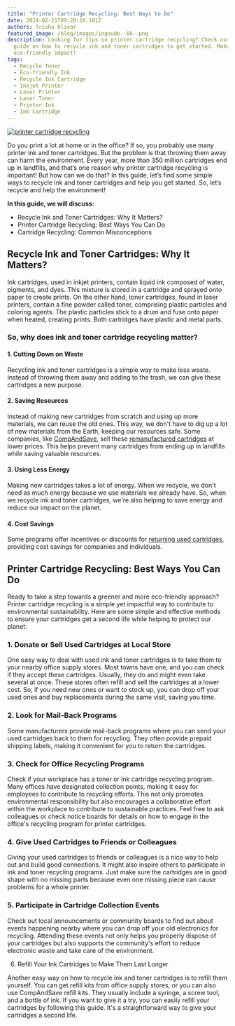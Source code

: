 ```yaml
---
title: "Printer Cartridge Recycling: Best Ways to Do"
date: 2024-02-21T09:20:19.101Z
authors: Trisha Olivar
featured_image: /blog/images/ingoude.-68-.png
description: Looking for tips on printer cartridge recycling? Check out this
  guide on how to recycle ink and toner cartridges to get started. Make an
  eco-friendly impact!
tags:
  - Recycle Toner
  - Eco-friendly Ink
  - Recycle Ink Cartridge
  - Inkjet Printer
  - Laser Printer
  - Laser Toner
  - Printer Ink
  - Ink Cartridge
---
```

[![printer cartridge recycling](/blog/images/ingoude.-68-.png "how to recycle ink and toner cartridges")](/blog/images/ingoude.-68-.png)

Do you print a lot at home or in the office? If so, you probably use many printer ink and toner cartridges. But the problem is that throwing them away can harm the environment. Every year, more than 350 million cartridges end up in landfills, and that’s one reason why printer cartridge recycling is important! But how can we do that? In this guide, let’s find some simple ways to recycle ink and toner cartridges and help you get started. So, let’s recycle and help the environment! 

**In this guide, we will discuss:**

* Recycle Ink and Toner Cartridges: Why It Matters?
* Printer Cartridge Recycling: Best Ways You Can Do
* Cartridge Recycling: Common Misconceptions

## Recycle Ink and Toner Cartridges: Why It Matters?

Ink cartridges, used in inkjet printers, contain liquid ink composed of water, pigments, and dyes. This mixture is stored in a cartridge and sprayed onto paper to create prints. On the other hand, toner cartridges, found in laser printers, contain a fine powder called toner, comprising plastic particles and coloring agents. The plastic particles stick to a drum and fuse onto paper when heated, creating prints. Both cartridges have plastic and metal parts.

### So, why does ink and toner cartridge recycling matter?

#### **1. Cutting Down on Waste**

Recycling ink and toner cartridges is a simple way to make less waste. Instead of throwing them away and adding to the trash, we can give these cartridges a new purpose. 

#### **2. Saving Resources**

Instead of making new cartridges from scratch and using up more materials, we can reuse the old ones. This way, we don't have to dig up a lot of new materials from the Earth, keeping our resources safe. Some companies, like [CompAndSave](https://www.compandsave.com/), sell these [remanufactured cartridges](https://www.compandsave.com/what-are-remanufactured-ink-cartridges-guide) at lower prices. This helps prevent many cartridges from ending up in landfills while saving valuable resources.

#### **3. Using Less Energy**

Making new cartridges takes a lot of energy. When we recycle, we don't need as much energy because we use materials we already have. So, when we recycle ink and toner cartridges, we're also helping to save energy and reduce our impact on the planet.

#### **4. Cost Savings**

Some programs offer incentives or discounts for [returning used cartridges](https://www.compandsave.com/where-to-recycle-ink-cartridges-guide), providing cost savings for companies and individuals.

## Printer Cartridge Recycling: Best Ways You Can Do

Ready to take a step towards a greener and more eco-friendly approach? Printer cartridge recycling is a simple yet impactful way to contribute to environmental sustainability. Here are some simple and effective methods to ensure your cartridges get a second life while helping to protect our planet:

### 1. Donate or Sell Used Cartridges at Local Store

One easy way to deal with used ink and toner cartridges is to take them to your nearby office supply stores. Most towns have one, and you can check if they accept these cartridges. Usually, they do and might even take several at once. These stores often refill and sell the cartridges at a lower cost. So, if you need new ones or want to stock up, you can drop off your used ones and buy replacements during the same visit, saving you time.

### 2. Look for Mail-Back Programs

Some manufacturers provide mail-back programs where you can send your used cartridges back to them for recycling. They often provide prepaid shipping labels, making it convenient for you to return the cartridges.

### 3. Check for Office Recycling Programs

Check if your workplace has a toner or ink cartridge recycling program. Many offices have designated collection points, making it easy for employees to contribute to recycling efforts. This not only promotes environmental responsibility but also encourages a collaborative effort within the workplace to contribute to sustainable practices. Feel free to ask colleagues or check notice boards for details on how to engage in the office's recycling program for printer cartridges.

### 4. Give Used Cartridges to Friends or Colleagues

Giving your used cartridges to friends or colleagues is a nice way to help out and build good connections. It might also inspire others to participate in ink and toner recycling programs. Just make sure the cartridges are in good shape with no missing parts because even one missing piece can cause problems for a whole printer.

### 5. Participate in Cartridge Collection Events

Check out local announcements or community boards to find out about events happening nearby where you can drop off your old electronics for recycling. Attending these events not only helps you properly dispose of your cartridges but also supports the community's effort to reduce electronic waste and take care of the environment. 

6. Refill Your Ink Cartridges to Make Them Last Longer

Another easy way on how to recycle ink and toner cartridges is to refill them yourself. You can get refill kits from office supply stores, or you can also use CompAndSave refill kits. They usually include a syringe, a screw tool, and a bottle of ink. If you want to give it a try, you can easily refill your cartridges by following this guide. It's a straightforward way to give your cartridges a second life.
